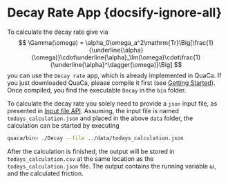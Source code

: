 # Decay Rate App {docsify-ignore-all}

To calculate the decay rate give via
$$
\Gamma(\omega) = \alpha_0\omega_a^2\mathrm{Tr}\Big[\frac{1}{\underline{\alpha}(\omega)}\cdot\underline{\alpha}_\Im(\omega)\cdot\frac{1}{\underline{\alpha}^\dagger(\omega)}\Big] 
$$
you can use the `Decay rate` app, which is already implemented in QuaCa. If you just downloaded QuaCa, please compile it first (see [Getting Started](getting_started)). Once compiled, you find the executable `Decay` in the `bin` folder.

To calculate the decay rate you solely need to provide a `json` input file, as presented in [Input file API](documentation/inputfileapi). Assuming, the input file is named `todays_calculation.json` and placed in the above `data` folder, the calculation can be started by executing
```bash
quaca/bin> ./Decay --file ../data/todays_calculation.json
```
After the calculation is finished, the output will be stored in `todays_calculation.csv` at the same location as the `todays_calculation.json` file. The output contains the running variable $\omega$, and the calculated friction.
